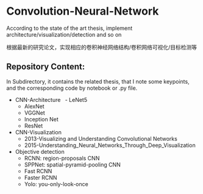 # Convolution-Neural-Network
According to  the state of the art thesis, implement architecture/visualization/detection and so on

根据最新的研究论文，实现相应的卷积神经网络结构/卷积网络可视化/目标检测等

## Repository Content:
In Subdirectory, it contains the related thesis, that I note some keypoints, and the corresponding code by notebook or .py file.
- CNN-Architecture
  - LeNet5
  - AlexNet
  - VGGNet
  - Inception Net
  - ResNet
- CNN-Visualization
  - 2013-Visualizing and Understanding Convolutional Networks
  - 2015-Understanding_Neural_Networks_Through_Deep_Visualization
- Objective detection
  - RCNN: region-proposals CNN
  - SPPNet: spatial-pyramid-pooling CNN
  - Fast RCNN
  - Faster RCNN
  - Yolo: you-only-look-once
